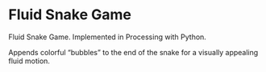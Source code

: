 # Fluid Snake Game
Fluid Snake Game. Implemented in Processing with Python.

Appends colorful “bubbles” to the end of the snake for a visually appealing fluid motion.
